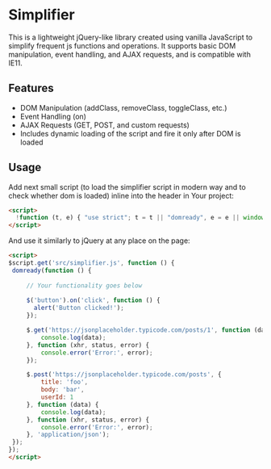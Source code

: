 # Simplifier

This is a lightweight jQuery-like library created using vanilla JavaScript to simplify frequent js functions and operations. It supports basic DOM manipulation, event handling, and AJAX requests, and is compatible with IE11.

## Features

- DOM Manipulation (addClass, removeClass, toggleClass, etc.)
- Event Handling (on)
- AJAX Requests (GET, POST, and custom requests)
- Includes dynamic loading of the script and fire it only after DOM is loaded

## Usage

Add next small script (to load the simplifier script in modern way and to check whether dom is loaded) inline into the header in Your project:

```html
<script>
  !function (t, e) { "use strict"; t = t || "domready", e = e || window; var n = [], o = !1, d = !1; function a() { if (!o) { o = !0; for (var t = 0; t < n.length; t++)n[t].fn.call(window, n[t].ctx); n = [] } } function c() { "complete" === document.readyState && a() } e[t] = function (t, e) { if ("function" != typeof t) throw new TypeError("callback for domready(fn) must be a function"); o ? setTimeout(function () { t(e) }, 1) : (n.push({ fn: t, ctx: e }), "complete" === document.readyState || !document.attachEvent && "interactive" === document.readyState ? setTimeout(a, 1) : d || (document.addEventListener ? (document.addEventListener("DOMContentLoaded", a, !1), window.addEventListener("load", a, !1)) : (document.attachEvent("onreadystatechange", c), window.attachEvent("onload", a)), d = !0)) } }("domready", window); (function (e, t) { typeof module != "undefined" && module.exports ? module.exports = t() : typeof define == "function" && define.amd ? define(t) : this[e] = t() })("$script", function () { function p(e, t) { for (var n = 0, i = e.length; n < i; ++n)if (!t(e[n])) return r; return 1 } function d(e, t) { p(e, function (e) { return t(e), 1 }) } function v(e, t, n) { function g(e) { return e.call ? e() : u[e] } function y() { if (!--h) { u[o] = 1, s && s(); for (var e in f) p(e.split("|"), g) && !d(f[e], g) && (f[e] = []) } } e = e[i] ? e : [e]; var r = t && t.call, s = r ? t : n, o = r ? e.join("") : t, h = e.length; return setTimeout(function () { d(e, function t(e, n) { if (e === null) return y(); !n && !/^https?:\/\//.test(e) && c && (e = e.indexOf(".js") === -1 ? c + e + ".js" : c + e); if (l[e]) return o && (a[o] = 1), l[e] == 2 ? y() : setTimeout(function () { t(e, !0) }, 0); l[e] = 1, o && (a[o] = 1), m(e, y) }) }, 0), v } function m(n, r) { var i = e.createElement("script"), u; i.setAttribute("async", true); i.onload = i.onerror = i[o] = function () { if (i[s] && !/^c|loade/.test(i[s]) || u) return; i.onload = i[o] = null, u = 1, l[n] = 2, r() }, i.async = 1, i.src = h ? n + (n.indexOf("?") === -1 ? "?" : "&") + h : n, t.insertBefore(i, t.lastChild) } var e = document, t = e.getElementsByTagName("head")[0], n = "string", r = !1, i = "push", s = "readyState", o = "onreadystatechange", u = {}, a = {}, f = {}, l = {}, c, h; return v.get = m, v.order = function (e, t, n) { (function r(i) { i = e.shift(), e.length ? v(i, r) : v(i, t, n) })() }, v.path = function (e) { c = e }, v.urlArgs = function (e) { h = e }, v.ready = function (e, t, n) { e = e[i] ? e : [e]; var r = []; return !d(e, function (e) { u[e] || r[i](e) }) && p(e, function (e) { return u[e] }) ? t() : !function (e) { f[e] = f[e] || [], f[e][i](t), n && n(r) }(e.join("|")), v }, v.done = function (e) { v([null], e) }, v });
</script>
```

And use it similarly to jQuery at any place on the page:

```html
<script>
$script.get('src/simplifier.js', function () {
 domready(function () {
     
     // Your functionality goes below
     
     $('button').on('click', function () {
       alert('Button clicked!');
     });

     $.get('https://jsonplaceholder.typicode.com/posts/1', function (data) {
         console.log(data);
     }, function (xhr, status, error) {
         console.error('Error:', error);
     });

     $.post('https://jsonplaceholder.typicode.com/posts', {
         title: 'foo',
         body: 'bar',
         userId: 1
     }, function (data) {
         console.log(data);
     }, function (xhr, status, error) {
         console.error('Error:', error);
     }, 'application/json');
 });
});
</script>
```
